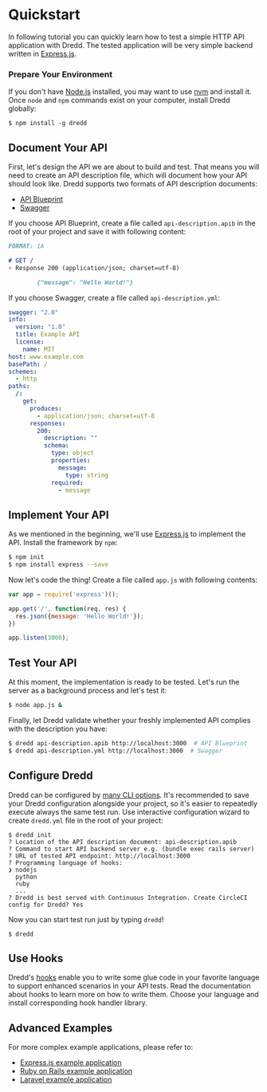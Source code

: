 # Quickstart

In following tutorial you can quickly learn how to test a simple HTTP API application with Dredd. The tested application will be very simple backend written in [Express.js][].

### Prepare Your Environment

If you don't have [Node.js](https://nodejs.org/) installed, you may want to use [nvm](https://github.com/creationix/nvm) and install it. Once `node` and `npm` commands exist on your computer, install Dredd globally:

```
$ npm install -g dredd
```

## Document Your API

First, let's design the API we are about to build and test. That means you will need to create an API description file, which will document how your API should look like. Dredd supports two formats of API description documents:

- [API Blueprint][]
- [Swagger][]

If you choose API Blueprint, create a file called `api-description.apib` in the root of your project and save it with following content:

```markdown
FORMAT: 1A

# GET /
+ Response 200 (application/json; charset=utf-8)

        {"message": "Hello World!"}
```

If you choose Swagger, create a file called `api-description.yml`:

```yaml
swagger: "2.0"
info:
  version: "1.0"
  title: Example API
  license:
    name: MIT
host: www.example.com
basePath: /
schemes:
  - http
paths:
  /:
    get:
      produces:
        - application/json; charset=utf-8
      responses:
        200:
          description: ""
          schema:
            type: object
            properties:
              message:
                type: string
            required:
              - message
```

## Implement Your API

As we mentioned in the beginning, we'll use [Express.js][] to implement the API. Install the framework by `npm`:

```sh
$ npm init
$ npm install express --save
```

Now let's code the thing! Create a file called `app.js` with following contents:

```javascript
var app = require('express')();

app.get('/', function(req, res) {
  res.json({message: 'Hello World!'});
})

app.listen(3000);
```

## Test Your API

At this moment, the implementation is ready to be tested. Let's run the server as a background process and let's test it:

```sh
$ node app.js &
```

Finally, let Dredd validate whether your freshly implemented API complies with the description you have:

```sh
$ dredd api-description.apib http://localhost:3000  # API Blueprint
$ dredd api-description.yml http://localhost:3000  # Swagger
```

## Configure Dredd

Dredd can be configured by [many CLI options](usage-cli.md). It's recommended to save your Dredd configuration alongside your project, so it's easier to repeatedly execute always the same test run. Use interactive configuration wizard to create `dredd.yml` file in the root of your project:

```
$ dredd init
? Location of the API description document: api-description.apib
? Command to start API backend server e.g. (bundle exec rails server)
? URL of tested API endpoint: http://localhost:3000
? Programming language of hooks:
❯ nodejs
  python
  ruby
  ...
? Dredd is best served with Continuous Integration. Create CircleCI config for Dredd? Yes
```

Now you can start test run just by typing `dredd`!

```
$ dredd
```

## Use Hooks

Dredd's [hooks](hooks.md) enable you to write some glue code in your favorite language to support enhanced scenarios in your API tests. Read the documentation about hooks to learn more on how to write them. Choose your language and install corresponding hook handler library.

## Advanced Examples

For more complex example applications, please refer to:

- [Express.js example application](http://github.com/apiaryio/dredd-example)
- [Ruby on Rails example application](https://github.com/apiaryio/dredd-test-rails)
- [Laravel example application](https://github.com/ddelnano/dredd-hooks-php/wiki/Laravel-Example)


[API Blueprint]: http://apiblueprint.org/
[Swagger]: http://swagger.io/
[Express.js]: http://expressjs.com/starter/hello-world.html
